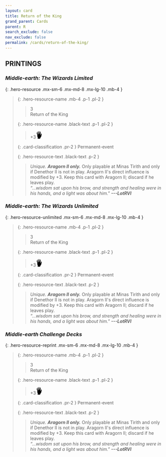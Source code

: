 ```yaml
---
layout: card
title: Return of the King
grand_parent: Cards
parent: R
search_exclude: false
nav_exclude: false
permalink: /cards/return-of-the-king/
---
```


## PRINTINGS


### _Middle-earth: The Wizards Limited_

{: .hero-resource .mx-sm-6 .mx-md-8 .mx-lg-10 .mb-4 }
> {: .hero-resource-name .mb-4 .p-1 .pl-2 }
> > <div class="card-mp">3</div>
> > <div class="card-name">Return of the King</div>
>
> {: .hero-resource-name .black-text .p-1 .pl-2 }
> > +3![](/assets/images/di.svg)
>
> {: .card-classification .pr-2 }
> Permanent-event
>
> {: .hero-resource-text .black-text .p-2 }
> > _Unique._ ***Aragorn II only.*** Only playable at Minas Tirith and only if Denethor II is not in play. Aragorn II's direct influence is modified by +3. Keep this card with Aragorn II; discard if he leaves play. <br>_“...wisdom sat upon his brow, and strength and healing were in his hands, and a light was about him."_ ***---&#65279;LotRVI***  
> 

### _Middle-earth: The Wizards Unlimited_

{: .hero-resource-unlimited .mx-sm-6 .mx-md-8 .mx-lg-10 .mb-4 }
> {: .hero-resource-name .mb-4 .p-1 .pl-2 }
> > <div class="card-mp">3</div>
> > <div class="card-name">Return of the King</div>
>
> {: .hero-resource-name .black-text .p-1 .pl-2 }
> > +3![](/assets/images/di.svg)
>
> {: .card-classification .pr-2 }
> Permanent-event
>
> {: .hero-resource-text .black-text .p-2 }
> > _Unique._ ***Aragorn II only.*** Only playable at Minas Tirith and only if Denethor II is not in play. Aragorn II's direct influence is modified by +3. Keep this card with Aragorn II; discard if he leaves play. <br>_“...wisdom sat upon his brow, and strength and healing were in his hands, and a light was about him."_ ***---&#65279;LotRVI***  
> 

### _Middle-earth Challenge Decks_

{: .hero-resource-reprint .mx-sm-6 .mx-md-8 .mx-lg-10 .mb-4 }
> {: .hero-resource-name .mb-4 .p-1 .pl-2 }
> > <div class="card-mp">3</div>
> > <div class="card-name">Return of the King</div>
>
> {: .hero-resource-name .black-text .p-1 .pl-2 }
> > +3![](/assets/images/di.svg)
>
> {: .card-classification .pr-2 }
> Permanent-event
>
> {: .hero-resource-text .black-text .p-2 }
> > _Unique._ ***Aragorn II only.*** Only playable at Minas Tirith and only if Denethor II is not in play. Aragorn II's direct influence is modified by +3. Keep this card with Aragorn II; discard if he leaves play. <br>_“...wisdom sat upon his brow, and strength and healing were in his hands, and a light was about him."_ ***---&#65279;LotRVI***  
> 
